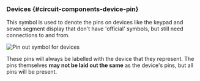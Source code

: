 ### Devices {#circuit-components-device-pin}

This symbol is used to denote the pins on devices like the keypad and seven segment display that don't have 'official' symbols, but still need connections to and from.

![Pin out symbol for devices](https://raw.githubusercontent.com/OnionIoT/Onion-Docs/master/Omega2/Kit-Guides/img/device-pin-symbol.png)

These pins will always be labelled with the device that they represent. The pins themselves **may not be laid out the same** as the device's pins, but all pins will be present.
